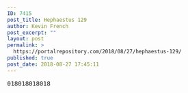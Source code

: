 ```yaml
---
ID: 7415
post_title: Hephaestus 129
author: Kevin French
post_excerpt: ""
layout: post
permalink: >
  https://portalrepository.com/2018/08/27/hephaestus-129/
published: true
post_date: 2018-08-27 17:45:11
---
```

<pre>018018018018</pre>